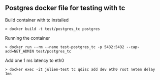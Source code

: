 ## Postgres docker file for testing with tc

Build container with tc installed

```
> docker build -t test/postgres_tc postgres
```

Running the container

```
> docker run --rm --name test-postgres_tc -p 5432:5432 --cap-add=NET_ADMIN test/postgres_tc
```

Add one 1 ms latency to eth0

```
> docker exec -it julien-test tc qdisc add dev eth0 root netem delay 1ms
```
